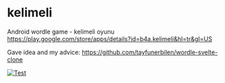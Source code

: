 # kelimeli
Android wordle game - kelimeli oyunu
https://play.google.com/store/apps/details?id=b4a.kelimeli&hl=tr&gl=US

Gave idea and my advice:
https://github.com/tayfunerbilen/wordle-svelte-clone
 
[![Test](https://img.youtube.com/vi/pCcOPWuWxZ4/0.jpg)](https://youtu.be/pCcOPWuWxZ4)
